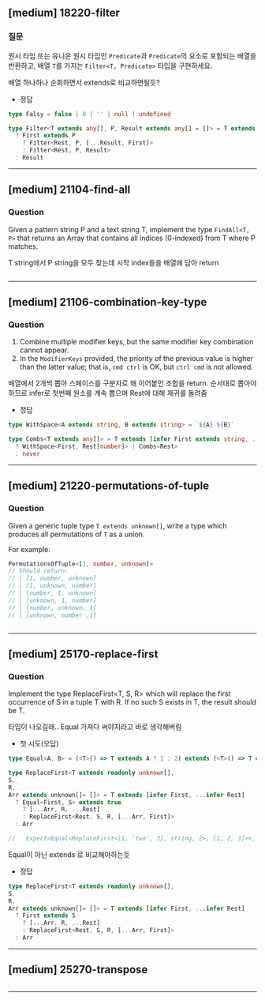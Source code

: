 
## [medium] 18220-filter


  ### 질문

  원시 타입 또는 유니온 원시 타입인 `Predicate`과 `Predicate`의 요소로 포함되는 배열을 반환하고, 배열 `T`를 가지는 `Filter<T, Predicate>` 타입을 구현하세요.

배열 하나하나 순회하면서 extends로 비교하면될듯?

* 정답
```ts
type Falsy = false | 0 | '' | null | undefined

type Filter<T extends any[], P, Result extends any[] = []> = T extends [infer First, ...infer Rest]
  ? First extends P
    ? Filter<Rest, P, [...Result, First]>
    : Filter<Rest, P, Result>
  : Result

```

------

## [medium] 21104-find-all

  ### Question

  Given a pattern string P and a text string T, implement the type `FindAll<T, P>` that returns an Array that contains all indices (0-indexed) from T where P matches.

T string에서 P string을 모두 찾는데 시작 index들을 배열에 담아 return

```ts
```

------

## [medium] 21106-combination-key-type

  ### Question

  1. Combine multiple modifier keys, but the same modifier key combination cannot appear.
  2. In the `ModifierKeys` provided, the priority of the previous value is higher than the latter value; that is, `cmd ctrl` is OK, but `ctrl cmd` is not allowed.

배열에서 2개씩 뽑아 스페이스를 구분자로 해 이어붙인 조합을 return. 
순서대로 뽑아야하므로 infer로 첫번째 원소를 계속 뽑으며 Rest에 대해 재귀를 돌려줌


* 정답
```ts
type WithSpace<A extends string, B extends string> = `${A} ${B}`

type Combs<T extends any[]> = T extends [infer First extends string, ...infer Rest extends string[]]
  ? WithSpace<First, Rest[number]> | Combs<Rest>
  : never
```

------

## [medium] 21220-permutations-of-tuple

  ### Question

  Given a generic tuple type `T extends unknown[]`, write a type which produces all permutations of `T` as a union.

  For example:

  ```ts
  PermutationsOfTuple<[1, number, unknown]>
  // Should return:
  // | [1, number, unknown]
  // | [1, unknown, number]
  // | [number, 1, unknown]
  // | [unknown, 1, number]
  // | [number, unknown, 1]
  // | [unknown, number ,1]
  ```

```ts
```

------

## [medium] 25170-replace-first


  ### Question

  Implement the type ReplaceFirst<T, S, R> which will replace the first occurrence of S in a tuple T with R. If no such S exists in T, the result should be T.

타입이 나오길래.. Equal 가져다 써야지라고 바로 생각해버림

* 첫 시도(오답)
```ts
type Equal<A, B> = (<T>() => T extends A ? 1 : 2) extends (<T>() => T extends B ? 1 : 2) ? true : false;

type ReplaceFirst<T extends readonly unknown[], 
S, 
R, 
Arr extends unknown[]= []> = T extends [infer First, ...infer Rest]
  ? Equal<First, S> extends true
    ? [...Arr, R, ...Rest]
    : ReplaceFirst<Rest, S, R, [...Arr, First]>
  : Arr

//   Expect<Equal<ReplaceFirst<[1, 'two', 3], string, 2>, [1, 2, 3]>>, 오류
```

Equal이 아닌 extends 로 비교해야하는듯

* 정답
```ts
type ReplaceFirst<T extends readonly unknown[], 
S, 
R, 
Arr extends unknown[]= []> = T extends [infer First, ...infer Rest]
  ? First extends S
    ? [...Arr, R, ...Rest]
    : ReplaceFirst<Rest, S, R, [...Arr, First]>
  : Arr
```

------

## [medium] 25270-transpose

```ts
```

------
